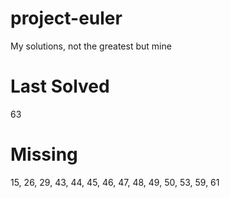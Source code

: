 # project-euler

My solutions, not the greatest but mine

# Last Solved

63

# Missing

15, 26, 29, 43, 44, 45, 46, 47, 48, 49, 50, 53, 59, 61

